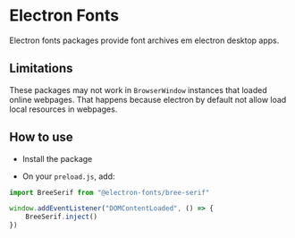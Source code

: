 # Electron Fonts

Electron fonts packages provide font archives em electron desktop apps.

## Limitations

These packages may not work in `BrowserWindow` instances that loaded online webpages. That happens because electron by default not allow load local resources in webpages.

## How to use

* Install the package

* On your `preload.js`, add:

```ts
import BreeSerif from "@electron-fonts/bree-serif"

window.addEventListener("DOMContentLoaded", () => {
    BreeSerif.inject()
})
```